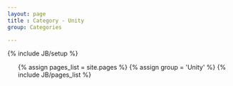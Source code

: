 ```yaml
---
layout: page
title : Category - Unity
group: Categories

---
```

{% include JB/setup %}

<ul>
  {% assign pages_list = site.pages %}
  {% assign group = 'Unity' %}
  {% include JB/pages_list %}
</ul>
